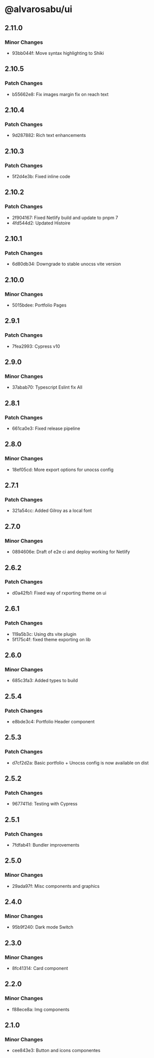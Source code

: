 # @alvarosabu/ui

## 2.11.0

### Minor Changes

- 93bb044f: Move syntax highlighting to Shiki

## 2.10.5

### Patch Changes

- b55662e8: Fix images margin fix on reach text

## 2.10.4

### Patch Changes

- 9d287882: Rich text enhancements

## 2.10.3

### Patch Changes

- 5f2d4e3b: Fixed inline code

## 2.10.2

### Patch Changes

- 2f904167: Fixed Netlify build and update to pnpm 7
- 4fd544d2: Updated Histoire

## 2.10.1

### Patch Changes

- 6d80db34: Downgrade to stable unocss vite version

## 2.10.0

### Minor Changes

- 5015bdee: Portfolio Pages

## 2.9.1

### Patch Changes

- 7fea2993: Cypress v10

## 2.9.0

### Minor Changes

- 37abab70: Typescript Eslint fix All

## 2.8.1

### Patch Changes

- 661ca0e3: Fixed release pipeline

## 2.8.0

### Minor Changes

- 18ef05cd: More export options for unocss config

## 2.7.1

### Patch Changes

- 321a54cc: Added Gilroy as a local font

## 2.7.0

### Minor Changes

- 0894606e: Draft of e2e ci and deploy working for Netlify

## 2.6.2

### Patch Changes

- d0a42fb1: Fixed way of rxporting theme on ui

## 2.6.1

### Patch Changes

- 119a5b3c: Using dts vite plugin
- 5f175c4f: fixed theme exporting on lib

## 2.6.0

### Minor Changes

- 685c3fa3: Added types to build

## 2.5.4

### Patch Changes

- e8bde3c4: Portfolio Header component

## 2.5.3

### Patch Changes

- d7cf2d2a: Basic portfolio + Unocss config is now available on dist

## 2.5.2

### Patch Changes

- 9677411d: Testing with Cypress

## 2.5.1

### Patch Changes

- 7fdfab41: Bundler improvements

## 2.5.0

### Minor Changes

- 29ada97f: Misc components and graphics

## 2.4.0

### Minor Changes

- 95b9f240: Dark mode Switch

## 2.3.0

### Minor Changes

- 8fc41314: Card component

## 2.2.0

### Minor Changes

- f88ece8a: Img components

## 2.1.0

### Minor Changes

- cee843e3: Button and icons componentes
